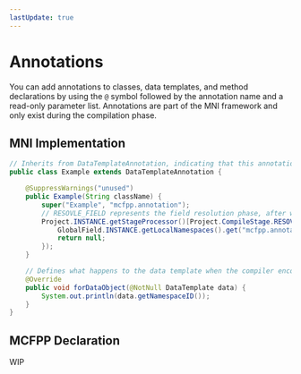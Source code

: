 ```yaml
---
lastUpdate: true
---
```


# Annotations

You can add annotations to classes, data templates, and method declarations by using the `@` symbol followed by the annotation name and a read-only parameter list. Annotations are part of the MNI framework and only exist during the compilation phase.

## MNI Implementation

```java
// Inherits from DataTemplateAnnotation, indicating that this annotation can only be used on data templates
public class Example extends DataTemplateAnnotation {

    @SuppressWarnings("unused")
    public Example(String className) {
        super("Example", "mcfpp.annotation");
        // RESOVLE_FIELD represents the field resolution phase, after which the annotation will be registered in the compiler
        Project.INSTANCE.getStageProcessor()[Project.CompileStage.RESOVLE_FIELD].add(() -> {
            GlobalField.INSTANCE.getLocalNamespaces().get("mcfpp.annotation").getField().addAnnotation("Example", this.getClass(), false);
            return null;
        });
    }

    // Defines what happens to the data template when the compiler encounters this annotation during the annotation parsing phase
    @Override
    public void forDataObject(@NotNull DataTemplate data) {
        System.out.println(data.getNamespaceID());
    }
}
```

## MCFPP Declaration

WIP
